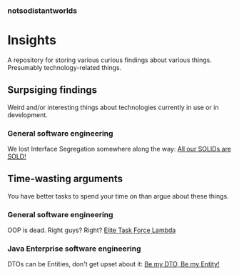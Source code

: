 ### notsodistantworlds
# Insights

A repository for storing various curious findings about various things. Presumably technology-related things.

## Surpsiging findings

Weird and/or interesting things about technologies currently in use or in development.

### General software engineering

We lost Interface Segregation somewhere along the way: [All our SOLIDs are SOLD!](./all_our_SOLIDs_are_SOLD.md)

## Time-wasting arguments

You have better tasks to spend your time on than argue about these things.

### General software engineering

OOP is dead. Right guys? Right? [Elite Task Force Lambda](./elite_task_force_lambda.md)

### Java Enterprise software engineering

DTOs can be Entities, don't get upset about it: [Be my DTO, Be my Entity!](./be_my_DTO_be_my_entity.md)